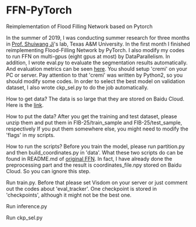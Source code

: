 # FFN-PyTorch
Reimplementation of Flood Filling Network based on Pytorch

In the summer of 2019, I was conducting summer research for three months in [Prof. Shuiwang Ji](http://people.tamu.edu/~sji/)'s lab, Texas A&M University. 
In the first month I finished reimplementing Flood-Filling Network by PyTorch. 
I also modify my codes to run FFN on multi-gpus (eight gpus at most) by DataParallelism. 
In addition, I wrote eval.py to evaluate the segmentation results automatically. And evaluation metrics can be seen [here](https://github.com/cremi/cremi_python). You should setup 'cremi' on your PC or server. Pay attention to that 'cremi' was written by Python2, so you should modify some codes.
In order to select the best model on validation dataset, I also wrote ckp_sel.py to do the job automatically.

How to get data? The data is so large that they are stored on Baidu Cloud. Here is the [link](https://pan.baidu.com/s/1piHRLQbgOND_7PQ9vZY42w&shfl=sharepset).

How to put the data? After you get the training and test dataset, please unzip them and put them in FIB-25/train_sample and FIB-25/test_sample, respectively
If you put them somewhere else, you might need to modify the 'flags' in my scripts.

How to run the scripts? 
Before you train the model, please run partition.py and then build_coordinates.py in 'data'. What these two scripts do can be found in README.md of [original FFN](https://github.com/google/ffn). In fact, I have already done the preprocessing part and the result is coordinates_file.npy stored on Baidu Cloud. So you can ignore this step.

Run train.py. Before that please set Visdom on your server or just comment out the codes about 'eval_tracker'. One checkpoint is stored in 'checkpoints', although it might not be the best one.

Run inference.py

Run ckp_sel.py
